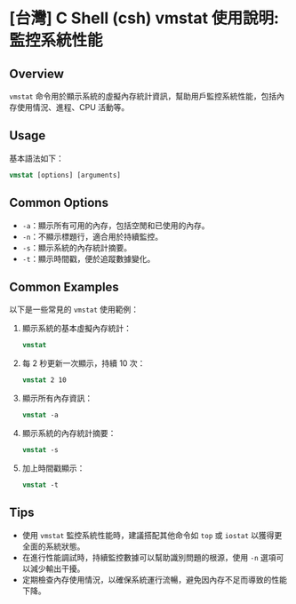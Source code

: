 # [台灣] C Shell (csh) vmstat 使用說明: 監控系統性能

## Overview
`vmstat` 命令用於顯示系統的虛擬內存統計資訊，幫助用戶監控系統性能，包括內存使用情況、進程、CPU 活動等。

## Usage
基本語法如下：
```csh
vmstat [options] [arguments]
```

## Common Options
- `-a`：顯示所有可用的內存，包括空閒和已使用的內存。
- `-n`：不顯示標題行，適合用於持續監控。
- `-s`：顯示系統的內存統計摘要。
- `-t`：顯示時間戳，便於追蹤數據變化。

## Common Examples
以下是一些常見的 `vmstat` 使用範例：

1. 顯示系統的基本虛擬內存統計：
   ```csh
   vmstat
   ```

2. 每 2 秒更新一次顯示，持續 10 次：
   ```csh
   vmstat 2 10
   ```

3. 顯示所有內存資訊：
   ```csh
   vmstat -a
   ```

4. 顯示系統的內存統計摘要：
   ```csh
   vmstat -s
   ```

5. 加上時間戳顯示：
   ```csh
   vmstat -t
   ```

## Tips
- 使用 `vmstat` 監控系統性能時，建議搭配其他命令如 `top` 或 `iostat` 以獲得更全面的系統狀態。
- 在進行性能調試時，持續監控數據可以幫助識別問題的根源，使用 `-n` 選項可以減少輸出干擾。
- 定期檢查內存使用情況，以確保系統運行流暢，避免因內存不足而導致的性能下降。